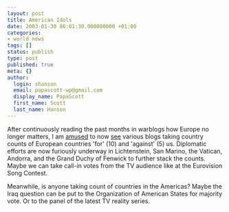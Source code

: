 ```yaml
---
layout: post
title: American Idols
date: 2003-01-30 06:01:30.000000000 +01:00
categories:
- world news
tags: []
status: publish
type: post
published: true
meta: {}
author:
  login: shanson
  email: papascott-wp@gmail.com
  display_name: PapaScott
  first_name: Scott
  last_name: Hanson
---
```

<p>After continuously reading the past months in warblogs how Europe no longer matters, I am <a title="Innocents Abroad" href="http://innocentsabroad.blogspot.com/2003_01_26_innocentsabroad_archive.html#90249402">amused</a> to now <a title="Cato the Youngest: January 26, 2003 - February 01, 2003 Archives" href="http://www.catotheyoungest.com/archives/week_2003_01_26.html#000633">see</a>  various blogs taking country counts of European countries 'for' (10) and 'against' (5) us. Diplomatic efforts are now furiously underway in Lichtenstein, San Marino, the Vatican, Andorra, and the Grand Duchy of Fenwick to further stack the counts. Maybe we can take call-in votes from the TV audience like at the Eurovision Song Contest. </p>
<p>Meanwhile, is anyone taking count of countries in the Americas? Maybe the Iraq question can be put to the Organization of American States for majority vote. Or to the panel of the latest TV reality series.</p>

